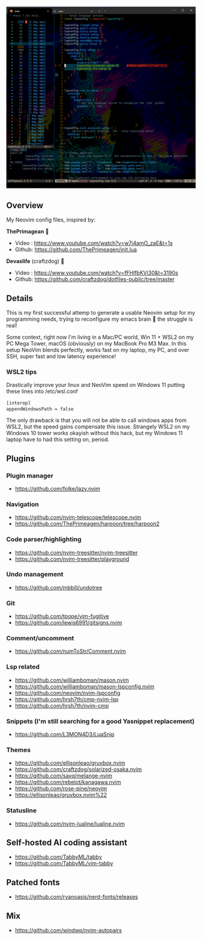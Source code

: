 ![mariogt nvim setup](/media/gtnvim.png "nvim")

## Overview

My Neovim config files, inspired by:

**ThePrimagean** 🍻

- Video : <https://www.youtube.com/watch?v=w7i4amO_zaE&t=1s>
- Github: <https://github.com/ThePrimeagen/init.lua>

**Devaslife** (craftzdog) 🐶

- Video : <https://www.youtube.com/watch?v=fFHlfbKVi30&t=3190s>
- Github: <https://github.com/craftzdog/dotfiles-public/tree/master>

## Details

This is my first successful attemp to generate a usable Neovim setup for my programming needs, trying to reconfigure my emacs brain 🦬 the struggle is real!

Some context, right now I'm living in a Mac/PC world, Win 11 + WSL2 on my PC Mega Tower, macOS (obviously) on my MacBook Pro M3 Max. In this setup NeoVim blends perfectly, works fast on my laptop, my PC, and over SSH, super fast and low latency experience!

### WSL2 tips

Drastically improve your linux and NeoVim speed on Windows 11 putting these lines into /etc/wsl.conf

```
[interop]
appendWindowsPath = false
```

The only drawback is that you will not be able to call windows apps from WSL2, but the speed gains compensate this issue.
Strangely WSL2 on my Windows 10 tower works okayish without this hack, but my Windows 11 laptop have to had this setting on, period.

## Plugins

### Plugin manager

- <https://github.com/folke/lazy.nvim>

### Navigation

- <https://github.com/nvim-telescope/telescope.nvim>
- <https://github.com/ThePrimeagen/harpoon/tree/harpoon2>

### Code parser/highlighting

- <https://github.com/nvim-treesitter/nvim-treesitter>
- <https://github.com/nvim-treesitter/playground>

### Undo management

- <https://github.com/mbbill/undotree>

### Git

- <https://github.com/tpope/vim-fugitive>
- <https://github.com/lewis6991/gitsigns.nvim>

### Comment/uncomment

- <https://github.com/numToStr/Comment.nvim>

### Lsp related

- <https://github.com/williamboman/mason.nvim>
- <https://github.com/williamboman/mason-lspconfig.nvim>
- <https://github.com/neovim/nvim-lspconfig>
- <https://github.com/hrsh7th/cmp-nvim-lsp>
- <https://github.com/hrsh7th/nvim-cmp>

### Snippets (I'm still searching for a good Yasnippet replacement)

- <https://github.com/L3MON4D3/LuaSnip>

### Themes

- <https://github.com/ellisonleao/gruvbox.nvim>
- <https://github.com/craftzdog/solarized-osaka.nvim>
- <https://github.com/savq/melange-nvim>
- <https://github.com/rebelot/kanagawa.nvim>
- <https://github.com/rose-pine/neovim>
- <https://ellisonleao/gruvbox.nvim%22>

### Statusline

- <https://github.com/nvim-lualine/lualine.nvim>

## Self-hosted AI coding assistant

- <https://github.com/TabbyML/tabby>
- <https://github.com/TabbyML/vim-tabby>

## Patched fonts

- <https://github.com/ryanoasis/nerd-fonts/releases>

## Mix

- <https://github.com/windwp/nvim-autopairs>
